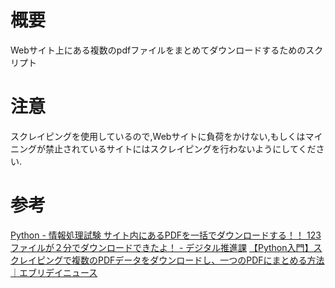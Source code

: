# 概要
Webサイト上にある複数のpdfファイルをまとめてダウンロードするためのスクリプト

# 注意
スクレイピングを使用しているので,Webサイトに負荷をかけない,もしくはマイニングが禁止されているサイトにはスクレイピングを行わないようにしてください.

# 参考
[Python - 情報処理試験 サイト内にあるPDFを一括でダウンロードする！！ 123ファイルが２分でダウンロードできたよ！ - デジタル推進課](https://degitalization.hatenablog.jp/entry/2020/08/02/193536)
[【Python入門】スクレイピングで複数のPDFデータをダウンロードし、一つのPDFにまとめる方法｜エブリデイニュース](http://ken-hayashi.com/%E3%80%90python%E5%85%A5%E9%96%80%E3%80%91%E3%82%B9%E3%82%AF%E3%83%AC%E3%82%A4%E3%83%94%E3%83%B3%E3%82%B0%E3%81%A7%E8%A4%87%E6%95%B0%E3%81%AEpdf%E3%83%87%E3%83%BC%E3%82%BF%E3%82%92%E3%83%80%E3%82%A6)

